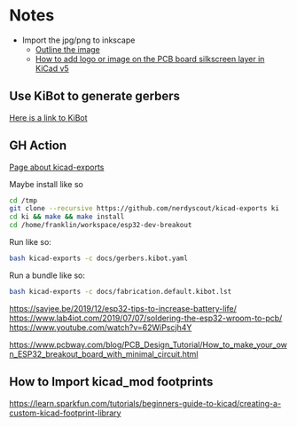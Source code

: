 # Notes

* Import the jpg/png to inkscape
  * [Outline the image](https://www.youtube.com/watch?v=lcmY77oxd8w)
  * [How to add logo or image on the PCB board silkscreen layer in KiCad v5](https://acoptex.com/wp/how-to-add-logo-or-image-on-the-pcb-board-in-kicad-v5/)

## Use KiBot to generate gerbers

[Here is a link to KiBot](https://github.com/INTI-CMNB/KiBot)

## GH Action

[Page about kicad-exports](https://github.com/marketplace/actions/kicad-exports)

Maybe install like so

```sh
cd /tmp
git clone --recursive https://github.com/nerdyscout/kicad-exports ki
cd ki && make && make install
cd /home/franklin/workspace/esp32-dev-breakout
```

Run like so:

```sh
bash kicad-exports -c docs/gerbers.kibot.yaml
```

Run a bundle like so:

```sh
bash kicad-exports -c docs/fabrication.default.kibot.lst
```

https://savjee.be/2019/12/esp32-tips-to-increase-battery-life/
https://www.lab4iot.com/2019/07/07/soldering-the-esp32-wroom-to-pcb/
https://www.youtube.com/watch?v=62WiPscjh4Y

https://www.pcbway.com/blog/PCB_Design_Tutorial/How_to_make_your_own_ESP32_breakout_board_with_minimal_circuit.html

## How to Import kicad_mod footprints

https://learn.sparkfun.com/tutorials/beginners-guide-to-kicad/creating-a-custom-kicad-footprint-library

